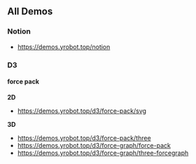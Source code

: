 ## All Demos

### Notion

- https://demos.yrobot.top/notion

### D3

#### force pack

**2D**

- https://demos.yrobot.top/d3/force-pack/svg

**3D**

- https://demos.yrobot.top/d3/force-pack/three
- https://demos.yrobot.top/d3/force-graph/force-pack
- https://demos.yrobot.top/d3/force-graph/three-forcegraph
